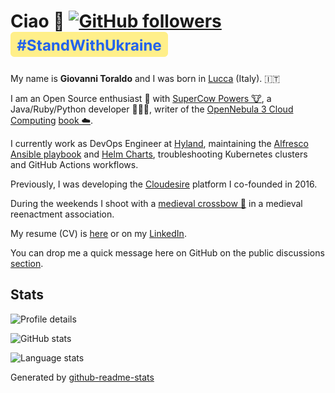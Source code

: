 # Ciao 👋 [![GitHub followers](https://img.shields.io/github/followers/gionn.svg?style=social&label=Follow&maxAge=2592000)](https://github.com/gionn?tab=followers) [![StandWithUkraine](https://raw.githubusercontent.com/vshymanskyy/StandWithUkraine/main/badges/StandWithUkraine.svg)](https://github.com/vshymanskyy/StandWithUkraine/blob/main/docs/README.md)

My name is **Giovanni Toraldo** and I was born in [Lucca][lucca] (Italy). 🇮🇹

I am an Open Source enthusiast 🐧 with [SuperCow Powers 🐮][2], a
Java/Ruby/Python developer 🧑🏻‍💻, writer of the [OpenNebula 3 Cloud Computing][3]
[book ☁️][4].

I currently work as DevOps Engineer at [Hyland][5], maintaining the [Alfresco][10]
[Ansible playbook][8] and [Helm Charts][9], troubleshooting Kubernetes clusters and GitHub Actions workflows.

Previously, I was developing the [Cloudesire][6] platform I co-founded in 2016.

During the weekends I shoot with a [medieval crossbow 🎯][7] in a medieval reenactment association.

My resume (CV) is [here](https://gionn.net/files/giovanni-toraldo-cv.pdf) or on my [LinkedIn][11].

You can drop me a quick message here on GitHub on the public discussions [section](https://github.com/gionn/gionn/discussions).

[lucca]: https://goo.gl/maps/ULH2ab9wLrNGa3M86
[2]: https://serverfault.com/users/72778/giovanni-toraldo
[3]: https://www.packtpub.com/virtualization-and-cloud/opennebula-3-cloud-computing
[4]: https://www.amazon.com/OpenNebula-Cloud-Computing-Giovanni-Toraldo/dp/1849517460
[5]: https://www.hyland.com
[6]: https://cloudesire.com
[7]: https://www.instagram.com/consanpaolino/
[8]: https://github.com/Alfresco/alfresco-ansible-deployment
[9]: https://github.com/Alfresco/acs-deployment
[10]: https://www.alfresco.com
[11]: https://www.linkedin.com/in/giovannitoraldo/

## Stats

![Profile details](https://github-profile-summary-cards.vercel.app/api/cards/profile-details?username=gionn&theme=vue)

![GitHub stats](https://github-readme-stats.vercel.app/api?username=gionn&show_icons=true&theme=vue&count_private=true&show=reviews,prs_merged,prs_merged_percentage)

![Language stats](https://github-readme-stats.vercel.app/api/top-langs/?username=gionn&theme=vue&hide=html&langs_count=4)

Generated by [github-readme-stats](https://github.com/anuraghazra/github-readme-stats)
